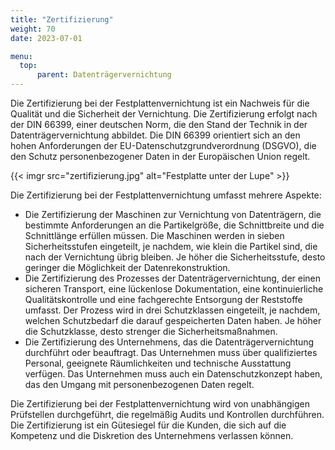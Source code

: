 ```yaml
---
title: "Zertifizierung"
weight: 70
date: 2023-07-01

menu:
  top:
      parent: Datenträgervernichtung
---
```


Die Zertifizierung bei der Festplattenvernichtung ist ein Nachweis für die Qualität und die Sicherheit der Vernichtung. Die Zertifizierung erfolgt nach der DIN 66399, einer deutschen Norm, die den Stand der Technik in der Datenträgervernichtung abbildet. Die DIN 66399 orientiert sich an den hohen Anforderungen der EU-Datenschutzgrundverordnung (DSGVO), die den Schutz personenbezogener Daten in der Europäischen Union regelt.

{{< imgr src="zertifizierung.jpg" alt="Festplatte unter der Lupe" >}}

Die Zertifizierung bei der Festplattenvernichtung umfasst mehrere Aspekte:

- Die Zertifizierung der Maschinen zur Vernichtung von Datenträgern, die bestimmte Anforderungen an die Partikelgröße, die Schnittbreite und die Schnittlänge erfüllen müssen. Die Maschinen werden in sieben Sicherheitsstufen eingeteilt, je nachdem, wie klein die Partikel sind, die nach der Vernichtung übrig bleiben. Je höher die Sicherheitsstufe, desto geringer die Möglichkeit der Datenrekonstruktion.
- Die Zertifizierung des Prozesses der Datenträgervernichtung, der einen sicheren Transport, eine lückenlose Dokumentation, eine kontinuierliche Qualitätskontrolle und eine fachgerechte Entsorgung der Reststoffe umfasst. Der Prozess wird in drei Schutzklassen eingeteilt, je nachdem, welchen Schutzbedarf die darauf gespeicherten Daten haben. Je höher die Schutzklasse, desto strenger die Sicherheitsmaßnahmen.
- Die Zertifizierung des Unternehmens, das die Datenträgervernichtung durchführt oder beauftragt. Das Unternehmen muss über qualifiziertes Personal, geeignete Räumlichkeiten und technische Ausstattung verfügen. Das Unternehmen muss auch ein Datenschutzkonzept haben, das den Umgang mit personenbezogenen Daten regelt.

Die Zertifizierung bei der Festplattenvernichtung wird von unabhängigen Prüfstellen durchgeführt, die regelmäßig Audits und Kontrollen durchführen. Die Zertifizierung ist ein Gütesiegel für die Kunden, die sich auf die Kompetenz und die Diskretion des Unternehmens verlassen können.

